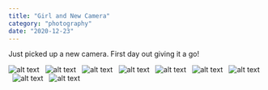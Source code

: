 ```yaml
---
title: "Girl and New Camera"
category: "photography"
date: "2020-12-23"
---
```


Just picked up a new camera. First day out giving it a go!

![alt text](/images/girl-and-a-camera/1.jpg "Photoshoot 1")
&nbsp;
![alt text](/images/girl-and-a-camera/2.jpg "Photoshoot 2")
&nbsp;
![alt text](/images/girl-and-a-camera/3.jpg "Photoshoot 3")
&nbsp;
![alt text](/images/girl-and-a-camera/4.jpg "Photoshoot 4")
&nbsp;
![alt text](/images/girl-and-a-camera/5.jpg "Photoshoot 5")
&nbsp;
![alt text](/images/girl-and-a-camera/6.jpg "Photoshoot 6")
&nbsp;
![alt text](/images/girl-and-a-camera/7.jpg "Photoshoot 7")
&nbsp;
![alt text](/images/girl-and-a-camera/8.jpg "Photoshoot 8")
&nbsp;
![alt text](/images/girl-and-a-camera/9.jpg "Photoshoot 9")
